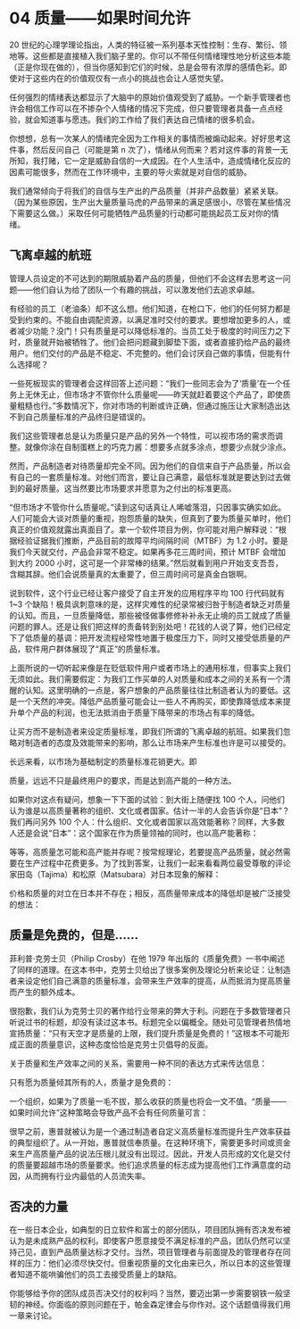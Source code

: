 # 04 质量——如果时间允许

20 世纪的心理学理论指出，人类的特征被一系列基本天性控制：生存、繁衍、领地等。这些都是直接植入我们脑子里的。你可以不带任何情绪理性地分析这些本能（正是你现在做的），但当你感知到它们的时候，总是会带有浓厚的感情色彩。即使对于这些内在的价值观仅有一点小的挑战也会让人感觉失望。

任何强烈的情绪表达都显示了大脑中的原始价值观受到了威胁。一个新手管理者也许会相信工作可以在不掺杂个人情绪的情况下完成，但只要管理者具备一点点经验，就会知道事与愿违。我们的工作给了我们表达自己情绪的很多机会。

你想想，总有一次某人的情绪完全因为工作相关的事情而被煽动起来。好好思考这件事，然后反问自己（可能是第 n 次了），情绪从何而来？若对这件事的背景一无所知，我打赌，它一定是威胁自信的一大成因。在个人生活中，造成情绪化反应的因素可能很多，然而在工作环境中，主要的导火索就是对自信的威胁。

我们通常倾向于将我们的自信与生产出的产品质量（并非产品数量）紧紧关联。（因为某些原因，生产出大量质量马虎的产品带来的满足感很小，尽管在某些情况下需要这么做。）采取任何可能牺牲产品质量的行动都可能挑起员工反对你的情绪。

## 飞离卓越的航班

管理人员设定的不可达到的期限威胁着产品的质量，但他们不会这样去思考这一问题——他们自认为给了团队一个有趣的挑战，可以激发他们去追求卓越。

有经验的员工（老油条）却不这么想。他们知道，在枪口下，他们的任何努力都是受到约束的。不能自由调配资源，以满足准时交付的要求。要想增加更多的人，或者减少功能？没门！只有质量是可以降低标准的。当员工处于极度的时间压力之下时，质量就开始被牺牲了。他们会把问题藏到脚垫下面，或者直接扔给产品的最终用户。他们交付的产品是不稳定、不完整的。他们会讨厌自己做的事情，但能有什么选择呢？

一些死板现实的管理者会这样回答上述问题：“我们一些同志会为了‘质量’在一个任务上无休无止，但市场才不管你什么质量呢——昨天就赶着要这个产品了，即使质量粗糙也行。”多数情况下，你对市场的判断或许正确，但通过施压让大家制造出达不到自己质量标准的产品终归是错误的。

我们这些管理者总是认为质量只是产品的另外一个特性，可以视市场的需求而调整。就像你涂在自制蛋糕上的巧克力酱：想要多点就多涂点，想要少点就少涂点。

然而，产品制造者对待质量却完全不同。因为他们的自信来自于产品质量，所以会有自己的一套质量标准。对他们而言，要让自己满意，最低标准就是要达到过去做到的最好质量。这当然要比市场要求并愿意为之付出的标准更高。

“但市场才不管你什么质量呢。”读到这句话真让人唏嘘落泪，只因事实确实如此。人们可能会大谈对质量的重视，抱怨质量的缺失，但真到了要为质量买单时，他们真正的价值观就露出真面目了。拿一个软件项目为例，你可能对用户解释说：“根据经验证据我们推断，产品目前的故障平均间隔时间（MTBF）为 1.2 小时。要是我们今天就交付，产品会非常不稳定。如果再多花三周时间，预计 MTBF 会增加到大约 2000 小时，这可是一个非常棒的结果。”然后就看到用户开始支支吾吾，含糊其辞。他们会说质量真的太重要了，但三周时间可是真金白银啊。

说到软件，这个行业已经让客户接受了自主开发的应用程序平均 100 行代码就有 1~3 个缺陷！极具讽刺意味的是，这样灾难性的纪录常被归咎于制造者缺乏对质量的认知。而且，一旦质量降低，那些被怪做事修修补补永无止境的员工就成了质量问题的罪人。还是让我们把这样的责备转到别处吧！花钱的人说了算，他们已经定下了低质量的基调：把开发流程经常性地置于极度压力下，同时又接受低质量的产品，软件用户群体展现了“真正”的质量标准。

上面所说的一切听起来像是在贬低软件用户或者市场上的通用标准，但事实上我们无须如此。我们需要假定：为我们工作买单的人对质量和成本之间的关系有一个清醒的认知。这里明确的一点是，客户想象的产品质量往往比制造者认为的要低。这是一个天然的冲突。降低产品质量可能会让一些人不再购买，即使靠降低成本来提升单个产品的利润，也无法抵消由于质量下降带来的市场占有率的降低。

让买方而不是制造者来设定质量标准，即我们所谓的飞离卓越的航班。如果我们忽略对制造者的态度及效能带来的影响，那么让市场来产生标准也许是可以接受的。

长远来看，以市场为基础制定的质量标准花销更大。即

质量，远远不只是最终用户的要求，而是达到高产能的一种方法。

如果你对这点有疑问，想象一下下面的试验：到大街上随便找 100 个人，问他们认为谁是以高质量著称的组织、文化或者国家。估计一半的人会告诉你是“日本”？我们再问另外 100 个人：什么组织、文化或者国家以高效能著称？同样，大多数人还是会说“日本”：这个国家在作为质量领袖的同时，也以高产能著称：

等等，高质量怎可能和高产能并存呢？按常规理论，若要提高产品质量，就必然需要在生产过程中花费更多。为了找到答案，让我们一起来看看两位最受尊敬的评论家田岛（Tajima）和松原（Matsubara）对日本现象的解释：

价格和质量的对立在日本并不存在；相反，高质量带来成本的降低却是被广泛接受的想法：

## 质量是免费的，但是……

菲利普·克劳士贝（Philip Crosby）在他 1979 年出版的《质量免费》一书中阐述了同样的道理。在这本书中，克劳士贝给出了很多案例及理论分析来论证：让制造者来设定他们自己满意的质量标准，会带来生产效率的提高，从而抵消为提高质量而产生的额外成本。

很抱歉，我们认为克劳士贝的著作给行业带来的弊大于利。问题在于多数管理者只听说过书的标题，却没有读过这本书。标题完全以偏概全。随处可见管理者热情地宣扬质量：“只有天空才是质量的上限，我们提升质量是免费的！”这根本不可能形成正面的质量意识，这种态度恰恰是克劳士贝倡导的反面。

关于质量和生产效率之间的关系，需要用一种不同的表达方式来传达信息：

只有愿为质量倾其所有的人，质量才是免费的：

一个组织，如果为了质量一毛不拔，那么收获的质量也将会一文不值。“质量——如果时间允许”这种策略会导致产品不会有任何质量可言：

很早之前，惠普就被认为是一个通过制造者自定义高质量标准而提升生产效率获益的典型组织了。从一开始，惠普就信奉质量。在这种环境下，需要更多时间或资金来生产高质量产品的说法压根儿就没有出现过。因此，开发人员形成的文化是交付的质量要超越市场的质量要求。他们追求质量的标志成为提高他们工作满意度的动因，从而拥有行业内最低的人员流失率。

## 否决的力量

在一些日本企业，如典型的日立软件和富士的部分团队，项目团队拥有否决发布被认为是未成熟产品的权利。即使客户愿意接受不满足标准的产品，团队仍然可以坚持己见，直到产品质量达标才交付。当然，项目管理者与前面提及的管理者存在同样的压力：他们必须尽快交付。但重视质量的文化由来已久，所以日本的这些管理者知道不能哄骗他们的员工去接受质量上的缺陷。

你能够给予你的团队成员否决交付的权利吗？当然，要迈出第一步需要钢铁一般坚韧的神经。你面临的原则问题在于，帕金森定律会与你作对。这个话题值得我们用一章来讨论。
